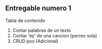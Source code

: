 ## Entregable numero 1

Tabla de contenido

1. Contar palabras de un texto
2. Contar 'ey' de una cancion (perreo sola)
3. CRUD poo (Adicional)
